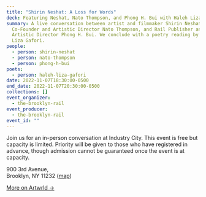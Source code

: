 ```yaml
---
title: "Shirin Neshat: A Loss for Words"
deck: Featuring Neshat, Nato Thompson, and Phong H. Bui with Haleh Liza Gafori
summary: A live conversation between artist and filmmaker Shirin Neshat, Artwrld
  Co-Founder and Artistic Director Nato Thompson, and Rail Publisher and
  Artistic Director Phong H. Bui. We conclude with a poetry reading by Haleh
  Liza Gafori.
people:
  - person: shirin-neshat
  - person: nato-thompson
  - person: phong-h-bui
poets:
  - person: haleh-liza-gafori
date: 2022-11-07T18:30:00-0500
end_date: 2022-11-07T20:30:00-0500
collections: []
event_organizer:
  - the-brooklyn-rail
event_producer:
  - the-brooklyn-rail
event_id: ""
---
```

J﻿oin us for an in-person conversation at Industry City. This event is free but capacity is limited. Priority will be given to those who have registered in advance, though admission cannot be guaranteed once the event is at capacity. 

900 3rd Avenue,\
Brooklyn, NY 11232
([map](https://goo.gl/maps/eQR5FBQjUjdDeAWK9))

[M﻿ore on Artwrld →](https://www.artwrld.com/)